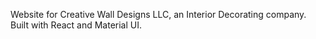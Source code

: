 Website for Creative Wall Designs LLC, an Interior Decorating company. Built with React and Material UI.
